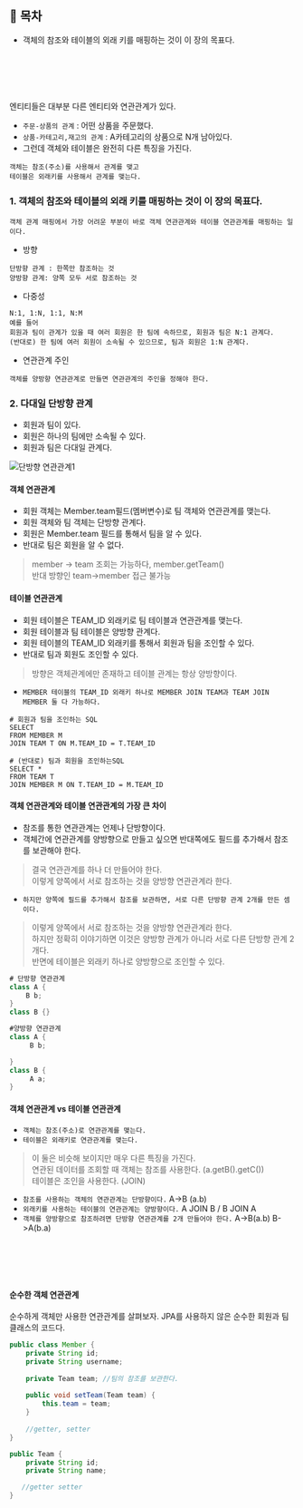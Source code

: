 ## 📌 목차
+ 객체의 참조와 테이블의 외래 키를 매핑하는 것이 이 장의 목표다.

<br> <br> 
------
엔티티들은 대부분 다른 엔티티와 연관관계가 있다. <br>
+ `주문-상품의 관계` : 어떤 상품을 주문했다.
+ `상품-카테고리,재고의 관계` : A카테고리의 상품으로 N개 남아있다.
+ 그런데 객체와 테이블은 완전히 다른 특징을 가진다.
```
객체는 참조(주소)를 사용해서 관계를 맺고 
테이블은 외래키를 사용해서 관계를 맺는다.
```

### 1. 객체의 참조와 테이블의 외래 키를 매핑하는 것이 이 장의 목표다.
`객체 관계 매핑에서 가장 어려운 부분이 바로 객체 연관관계와 테이블 연관관계를 매핑하는 일이다.`

+ 방향
```
단방향 관계 : 한쪽만 참조하는 것
양방향 관계: 양쪽 모두 서로 참조하는 것
```

+ 다중성
```
N:1, 1:N, 1:1, N:M 
예를 들어 
회원과 팀이 관계가 있을 때 여러 회원은 한 팀에 속하므로, 회원과 팀은 N:1 관계다.
(반대로) 한 팀에 여러 회원이 소속될 수 있으므로, 팀과 회원은 1:N 관계다.
```

+ 연관관계 주인
```
객체를 양방향 연관관계로 만들면 연관관계의 주인을 정해야 한다.
```

### 2. 다대일 단방향 관계
+ 회원과 팀이 있다.
+ 회원은 하나의 팀에만 소속될 수 있다.
+ 회원과 팀은 다대일 관계다.

![단방향 연관관계1](https://user-images.githubusercontent.com/57389368/162254354-2bf8fa78-bb98-4951-a44f-52a4d6b7f505.JPG)
#### 객체 연관관계
+ 회원 객체는 Member.team필드(멤버변수)로 팀 객체와 연관관계를 맺는다.
+ 회원 객체와 팀 객체는 단방향 관계다.
+ 회원은 Member.team 필드를 통해서 팀을 알 수 있다.
+ 반대로 팀은 회원을 알 수 없다.

> member -> team 조회는 가능하다, member.getTeam()  <br> 반대 방향인 team->member 접근 불가능 

#### 테이블 연관관계
+ 회원 테이블은 TEAM_ID 외래키로 팀 테이블과 연관관계를 맺는다.
+ 회원 테이블과 팀 테이블은 양방향 관계다.
+ 회원 테이블의 TEAM_ID 외래키를 통해서 회원과 팀을 조인할 수 있다.
+ 반대로 팀과 회원도 조인할 수 있다.
> 방향은 객체관계에만 존재하고 테이블 관계는 항상 양방향이다.

+ `MEMBER 테이블의 TEAM_ID 외래키 하나로 MEMBER JOIN TEAM과 TEAM JOIN MEMBER 둘 다 가능하다.`
```
# 회원과 팀을 조인하는 SQL
SELECT  
FROM MEMBER M
JOIN TEAM T ON M.TEAM_ID = T.TEAM_ID
```

```
# (반대로) 팀과 회원을 조인하는SQL
SELECT *
FROM TEAM T
JOIN MEMBER M ON T.TEAM_ID = M.TEAM_ID
```

#### 객체 연관관계와 테이블 연관관계의 가장 큰 차이
+ 참조를 통한 연관관계는 언제나 단방향이다.
+ 객체간에 연관관계를 양방향으로 만들고 싶으면 반대쪽에도 필드를 추가해서 참조를 보관해야 한다.
> 결국 연관관계를 하나 더 만들어야 한다. <br> 이렇게 양쪽에서 서로 참조하는 것을 양방향 연관관계라 한다. 

+ `하지만 양쪽에 필드를 추가해서 참조를 보관하면, 서로 다른 단방향 관계 2개를 만든 셈이다.`
> 이렇게 양쪽에서 서로 참조하는 것을 양방향 연관관계라 한다. <br> 하지만 정확히 이야기하면 이것은 양방향 관계가 아니라 서로 다른 단방향 관계 2개다. <br> 반면에 테이블은 외래키 하나로 양방향으로 조인할 수 있다.

```java
# 단방향 연관관계
class A {
    B b;
}
class B {}
```

```java
#양방향 연관관계
class A {
     B b;

}
class B {
     A a;
}
```

#### 객체 연관관계 vs 테이블 연관관계
+ `객체는 참조(주소)로 연관관계를 맺는다.`
+ `테이블은 외래키로 연관관계를 맺는다.`
> 이 둘은 비슷해 보이지만 매우 다른 특징을 가진다. <br> 연관된 데이터를 조회할 때 객체는 참조를 사용한다. (a.getB().getC()) <br> 테이블은 조인을 사용한다. (JOIN)

+ `참조를 사용하는 객체의 연관관계는 단방향이다.` A->B (a.b)
+ `외래키를 사용하는 테이블의 연관관계는 양방향이다.` A JOIN B / B JOIN A
+ `객체를 양방향으로 참조하려면 단방향 연관관계를 2개 만들어야 한다.` A->B(a.b) B->A(b.a)  

<br> <br> 
------
#### 순수한 객체 연관관계
순수하게 객체만 사용한 연관관계를 살펴보자. JPA를 사용하지 않은 순수한 회원과 팀 클래스의 코드다.
```java
public class Member {
    private String id;
    private String username;
    
    private Team team; //팀의 참조를 보관한다.
    
    public void setTeam(Team team) {
        this.team = team;
    }
    
    //getter, setter
}
```

```java
public Team {
    private String id;
    private String name;

   //getter setter
}
```

